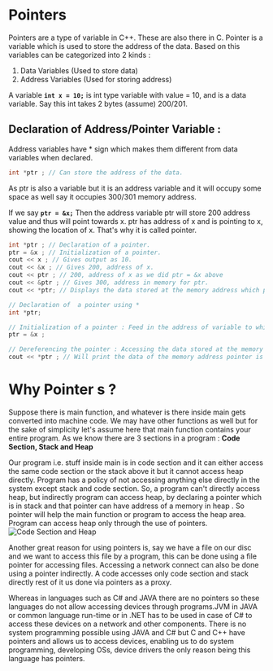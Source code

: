 # Pointers 

Pointers are a type of variable in C++. These are also there in C. Pointer is a variable which is used to store the address of the data. Based on this variables can be categorized into 2 kinds :

1. Data Variables (Used to store data)
2. Address Variables (Used for storing address)

A variable **```int x = 10;```** is int type variable with value = 10, and is a data variable. Say this int takes 2 bytes (assume) 200/201.

## Declaration of Address/Pointer Variable :

Address variables have * sign which makes them different from data variables when declared.

```c++
int *ptr ; // Can store the address of the data.
```

As ptr is also a variable but it is an address variable and it will occupy some space as well say it occupies 300/301 memory address.

If we say **```ptr = &x;```** Then the  address variable ptr will store 200 address value and thus will point towards x. ptr has address of x and is pointing to x, showing the location of x. That's why it is called pointer.

```c++
int *ptr ; // Declaration of a pointer.
ptr = &x ; // Initialization of a pointer.
cout << x ; // Gives output as 10.
cout << &x ; // Gives 200, address of x.
cout << ptr ; // 200, address of x as we did ptr = &x above
cout << &ptr ; // Gives 300, address in memory for ptr.
cout << *ptr; // Displays the data stored at the memory address which ptr holds i.e. 10 Dereferencing
```

```c++
// Declaration of  a pointer using *
int *ptr;

// Initialization of a pointer : Feed in the address of variable to which you want ptr to point to
ptr = &x ;

// Dereferencing the pointer : Accessing the data stored at the memory location ptr holds as value
cout << *ptr ; // Will print the data of the memory address pointer is pointing to. In above example address 200 had the data 10.
```

# Why Pointer s ?

Suppose there is main function, and whatever is there inside main gets converted into machine code. We may have other functions as well but for the sake of simplicity let's assume here that main function contains your entire program. As we know there are 3 sections in a program : **Code Section, Stack and Heap**

Our program i.e. stuff inside main is in code section and it can either access the same code section or the stack above it but it cannot access heap directly. Program has a policy of not accessing anything else directly in the system except stack and code section. So, a program can't directly access heap, but indirectly program can access heap, by declaring a pointer which is in stack and that pointer can have address of a memory in heap . So pointer will help the main function or program to access the heap area. Program can access heap only through the use of pointers. 
![Code Section and Heap](https://i.imgur.com/EwTo0Bj.png)

Another great reason for using pointers is, say we have a file on our disc and we want to access this file by a  program, this can be done using a file pointer for accessing files. Accessing a network connect can also be done using a pointer indirectly. A code accesses only code section and stack directly rest of it us done via pointers as a proxy.

Whereas in languages such as C# and JAVA there are no pointers so these languages do not allow accessing devices through programs.JVM in JAVA or common language run-time or in .NET has to be used in case of C# to access these devices on a network and other components. There is no system programming possible using JAVA and C# but C and C++ have pointers and allows us to access devices, enabling us to do system programming, developing OSs, device drivers the only reason being this language has pointers.